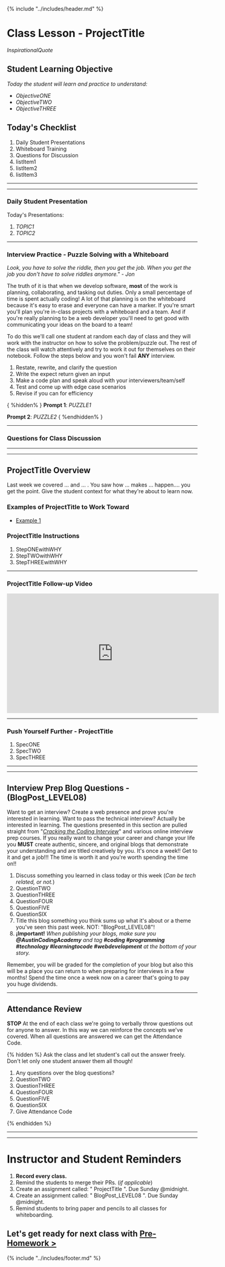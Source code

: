 {% include "../includes/header.md" %}

<!-- @TODO ATTENTION: DEVELOPER, You'll see this large chunk of comments as you develop, use them to guide you're work. A few short-cuts that will make your time move faster. Each section looks the same:

1) Use FIND/REPLACE ALL to change "ProjectTitle" which will change the Title of the "Class Lesson", "Overview", "Example", "Instructions", "Push Yourself Further", and the "assignment due" afterwards at the bottom of the file.

2)  When listing items in Markdown use 1. 1. 1. 1. instead of 1. 2. 3. 4. This will cause you less frustration when writing "Project Instructions".

3) In the 2nd class of each week we assign blog posts to change the number of them FIND/REPLACE ALL: LEVEL08 to 108, 208, 308, 408, etc.

4) If you're linking to a blog or article please make the hyperlink descriptive not just say "for more information click [here](url)". Instead it should be, "if you want to know more about [Angular's Architecture read this article](url)."

5) In the blog REPLACE @AustinCodingAcademy with what ever school it is.

Happy Code Teaching!
-->

# Class Lesson - ProjectTitle

<!-- @TODO ATTENTION: DEVELOPER, Don't worry about this line. Your Project Manager will replace it with a quote fitting for the day. -->
*InspirationalQuote*

## Student Learning Objective
<!-- @TODO ATTENTION: DEVELOPER, By law we must have these objectives stated at the top of class. It also is an effective teaching method. Students with interpret these objectives and psychologically work toward these goals. Make sure ever class has the objectives of the day listed CLEARLY.  -->

*Today the student will learn and practice to understand:*

* *ObjectiveONE*
* *ObjectiveTWO*
* *ObjectiveTHREE*

## Today's Checklist
<!-- @TODO ATTENTION: DEVELOPER, This checklist should be a succinct overview of what the class day will look like. It should normally include the first three items but ** also ** the major steps of the project their completing in class today. Replace listItem1, listItem2, and listItem3 with the appropriate steps. -->

1. Daily Student Presentations
1. Whiteboard Training
1. Questions for Discussion
1. listItem1
1. listItem2
1. listItem3

******
******

### Daily Student Presentation
<!-- @TODO ATTENTION: DEVELOPER, In order to develop our students' communication skills around software development, two students will plan, practice, and teach to the class on a subject listed here. The subject may be a little obscure or only slightly related to the current topic. The second objective to these presentations is to open the minds of all the students to things we don't have enough time to cover in these short weeks with. Make suggestions for these presentation topics. -->

Today's Presentations:

  1. *TOPIC1*
  1. *TOPIC2*

******

### Interview Practice - Puzzle Solving with a Whiteboard
<!-- @TODO ATTENTION: DEVELOPER, Interviewing for development jobs is tough! To prepare students for the challenges ahead we will practice white boarding in-front of the class every day. Think of it as a warm-up for the project that awaits. The white boarding challenges should be taken seriously and practiced even outside of class. -->

*Look, you have to solve the riddle, then you get the job. When you get the job you don't have to solve riddles anymore." - Jon*

The truth of it is that when we develop software, **most** of the work is planning, collaborating, and tasking out duties. Only a small percentage of time is spent actually coding! A lot of that planning is on the whiteboard because it's easy to erase and everyone can have a marker. If you're smart you'll plan you're in-class projects with a whiteboard and a team. And if you're really planning to be a web developer you'll need to get good with communicating your ideas on the board to a team!

To do this we'll call one student at random each day of class and they will work with the instructor on how to solve the problem/puzzle out. The rest of the class will watch attentively and try to work it out for themselves on their notebook. Follow the steps below and you won't fail **ANY** interview.

1. Restate, rewrite, and clarify the question
1. Write the expect return given an input
1. Make a code plan and speak aloud with your interviewers/team/self
1. Test and come up with edge case scenarios
1. Revise if you can for efficiency

{ %hidden% }
**Prompt 1**: *PUZZLE1*

**Prompt 2**: *PUZZLE2*
{ %endhidden% }

******

### Questions for Class Discussion
<!-- @TODO ATTENTION: DEVELOPER, These questions should be copy/pasted over from the pre-homework for the class. Students are expected to research these on their own and ask clarifying question during healthy back and forth with the instructor. -->

<!-- @TODO REPLACE this line with the Questions from the Pre-homework -->

******
******

## ProjectTitle Overview
<!-- @TODO ATTENTION: DEVELOPER, Just like the overview in the pre-homework we want to give the students context for what they'll be practicing today. -->

Last week we covered ... and ... . You saw how ... makes ... happen.... you get the point. Give the student context for what they're about to learn now.
<!-- @TODO ^^^ Replace Example Text ^^^ -->

### Examples of ProjectTitle to Work Toward
<!-- @TODO ATTENTION: DEVELOPER, A picture, mock-up, gif demo, or website the show what the students are working toward. The point is, you have experience in building apps like this and you know where they're headed. It would be more helpful if they, too, knew where they are headed. This will give the students something to reverse engineer or setup a goal post to reach. -->

* [Example 1](google.com)
<!-- @TODO link ^^^^  -->
<!-- * [Example 2](google.com) -->

### ProjectTitle Instructions

<!-- @TODO ATTENTION: DEVELOPER, This section will be rather long!! Maybe 30 steps. 
1) It needs to be clear, step-by-step instructing the students how to build the app or feature we're asking them to build. Think that you want to cover an overview at the top of class then let them all work in small groups so you can just walk around the room answering questions and guiding when needed. You can do that if these steps are ** CRYSTAL CLEAR **. 
2) Remember, class time is for the students to actually code while have a professional developer there as a safety net. 
3) This will significantly help our students learn to program, problem-solve, and code.  
4) When writing these steps please ensure you're explain **why** we would do something instead of just do this, do that... -->

1. StepONEwithWHY
1. StepTWOwithWHY
1. StepTHREEwithWHY

******

### ProjectTitle Follow-up Video

<!-- @TODO ATTENTION: DEVELOPER, This section is intended to get the students started more quickly, clarify confusion, and push them further. 

1) It must be created by the ACA/Circle Education. Instead of code-a-longs in class we give them this video.
2) Think of this video as a way for you to repeat yourself many times and any point without you actually having to say it. 
3) Also, absentee student should be able to use it to catch up.  -->

<iframe width="560" height="315" src="https://www.youtube.com/embed/XQu8TTBmGhA" frameborder="0" allow="autoplay; encrypted-media" allowfullscreen></iframe>

<!-- @TODO ATTENTION: DEVELOPER, ^^ THIS PLACEHOLDER VIDEO BETTER BE REPLACED!!! ^^ -->

******

### Push Yourself Further - ProjectTitle

<!-- @TODO ATTENTION: DEVELOPER, Provide a challenge that uses the same skill or ask the student to figure something out for themselves. 
1) You don't have to provide step-by-step instructions; just give them specs to work towards. 
2) This is for the students that finish sooner than others and you're looking for something to give them, as well as to suggest to other students to continue practicing after each class.  -->

1. SpecONE
1. SpecTWO
1. SpecTHREE

******
******

## Interview Prep Blog Questions - (BlogPost_LEVEL08)
<!-- @TODO ATTENTION: DEVELOPER, *Every class will end with a discussion over these questions.  Students will need to research the topics on their own and record what they learned in a blog. They will then turn in the url of the published Medium blog in Campus Manager. These interview questions are meant to broaden the student's knowledge and cover more ground than we can possibly get to in these few weeks. We want the student to be well prepared for the rigors of interviewing for development jobs and the answers to these questions will ensure that you have every tool for them to succeed!* -->

Want to get an interview? Create a web presence and prove you're interested in learning. Want to pass the technical interview? Actually be interested in learning. The questions presented in this section are pulled straight from "*[Cracking the Coding Interview](http://www.crackingthecodinginterview.com/)*" and various online interview prep courses. If you really want to change your career and change your life you **MUST** create authentic, sincere, and original blogs that demonstrate your understanding and are titled creatively by you. It's once a week!! Get to it and get a job!!! The time is worth it and you're worth spending the time on!!

1. Discuss something you learned in class today or this week (*Can be tech related, or not.*)
1. QuestionTWO
1. QuestionTHREE
1. QuestionFOUR
1. QuestionFIVE
1. QuestionSIX
1. Title this blog something you think sums up what it's about or a theme you've seen this past week. NOT: "BlogPost_LEVEL08"!
1. **¡Important!** *When publishing your blogs, make sure you **@AustinCodingAcademy** and tag **#coding #programming #technology #learningtocode #webdevelopment** at the bottom of your story.*

Remember, you will be graded for the completion of your blog but also this will be a place you can return to when preparing for interviews in a few months! Spend the time once a week now on a career that's going to pay you huge dividends.

******

## Attendance Review
<!-- @TODO ATTENTION: DEVELOPER, During the last 5 minutes of each class the Instructor will ask the students questions about what they've covered to reinforce they're learning. Draw up a few questions for the Instructor to start with.  -->

**STOP** At the end of each class we're going to verbally throw questions out for anyone to answer. In this way we can reinforce the concepts we've covered. When all questions are answered we can get the Attendance Code.

{% hidden %}
Ask the class and let student's call out the answer freely. Don't let only one student answer them all though!

1. Any questions over the blog questions?
1. QuestionTWO
1. QuestionTHREE
1. QuestionFOUR
1. QuestionFIVE
1. QuestionSIX
1. Give Attendance Code

{% endhidden %}

******
******

# Instructor and Student Reminders
<!-- @TODO ATTENTION: DEVELOPER, This section is used to remind not only the instructor but also the student. The instructor needs to record EVERY class, make new assignments, and remind students about things for this class and the next one. We list those item out here. Any thing specific you need to communicate to the instructor, list it here. -->

1. **Record every class.**
1. Remind the students to merge their PRs. (*if applicable*)
1. Create an assignment called: " ProjectTitle ". Due Sunday @midnight.
1. Create an assignment called: " BlogPost_LEVEL08 ". Due Sunday @midnight.
1. Remind students to bring paper and pencils to all classes for whiteboarding.

## Let's get ready for next class with [Pre-Homework >](../0Week/01DayPrep.md)

{% include "../includes/footer.md" %}

